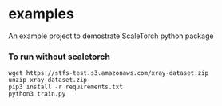 # examples

An example project to demostrate ScaleTorch python package

### To run without scaletorch
```shell
wget https://stfs-test.s3.amazonaws.com/xray-dataset.zip
unzip xray-dataset.zip
pip3 install -r requirements.txt
python3 train.py
```